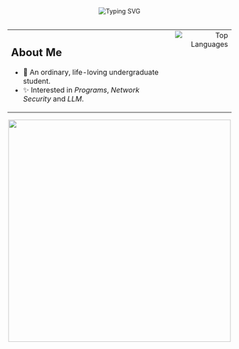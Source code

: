 <div align="center">
  <img src="https://readme-typing-svg.demolab.com/?lines=print(%22Hello+World!%22)&font=Fira+Code&center=true&width=450&height=50&duration=4000" alt="Typing SVG" />
</div>

<br>

<div align="center">
  <table>
    <tr>
      <td valign="top">
        <h2>About Me</h2>
        <ul>
          <li>💬 An ordinary, life-loving undergraduate student.</li>
          <li>✨ Interested in <i>Programs</i>, <i>Network Security</i> and <i>LLM</i>.</li>
        </ul>
      </td>
      <td valign="top" align="right">
        <picture>
          <source 
            srcset="https://github-readme-stats.vercel.app/api/top-langs/?username=Aununo&layout=compact&theme=transparent&cache_bust=1&exclude_repo=Aununo.github.io" 
            media="(prefers-color-scheme: dark)"
          />
          <source
            srcset="https://github-readme-stats.vercel.app/api/top-langs/?username=Aununo&layout=compact&theme=default&cache_bust=1&exclude_repo=Aununo.github.io" 
            media="(prefers-color-scheme: light)"
          />
          <img 
            src="https://github-readme-stats.vercel.app/api/top-langs/?username=Aununo&layout=compact&theme=radical&cache_bust=1&exclude_repo=Aununo.github.io" 
            alt="Top Languages"
          />
        </picture>
      </td>
    </tr>
  </table>
</div>

<div align="center">
  <img src="https://user-images.githubusercontent.com/74038190/212747903-e9bdf048-2dc8-41f9-b973-0e72ff07bfba.gif" width="500">
</div>
<br><br>
<!--
<picture>
  <source media="(prefers-color-scheme: dark)" srcset="https://raw.githubusercontent.com/Aununo/Aununo/output/github-contribution-grid-snake-dark.svg">
  <source media="(prefers-color-scheme: light)" srcset="https://raw.githubusercontent.com/Aununo/Aununo/output/github-contribution-grid-snake.svg">
  <img alt="github contribution grid snake animation" src="https://raw.githubusercontent.com/Aununo/Aununo/output/github-contribution-grid-snake.svg">
</picture>
-->

<!--
**Aununo/Aununo** is a ✨ _special_ ✨ repository because its `README.md` (this file) appears on your GitHub profile.

Here are some ideas to get you started:

- 🔭 I’m currently working on ...
- 🌱 I’m currently learning ...
- 👯 I’m looking to collaborate on ...
- 🤔 I’m looking for help with ...
- 💬 Ask me about ...
- 📫 How to reach me: ...
- 😄 Pronouns: ...
- ⚡ Fun fact: ...
-->
